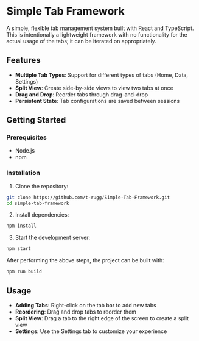 # Simple Tab Framework

A simple, flexible tab management system built with React and TypeScript. This is intentionally a lightweight framework with no functionality for the actual usage of the tabs; it can be iterated on appropriately.

## Features

- **Multiple Tab Types**: Support for different types of tabs (Home, Data, Settings)
- **Split View**: Create side-by-side views to view two tabs at once
- **Drag and Drop**: Reorder tabs through drag-and-drop
- **Persistent State**: Tab configurations are saved between sessions

## Getting Started

### Prerequisites

- Node.js
- npm

### Installation

1. Clone the repository:

```bash
git clone https://github.com/t-rugg/Simple-Tab-Framework.git
cd simple-tab-framework
```

2. Install dependencies:

```bash
npm install
```

3. Start the development server:

```bash
npm start
```

After performing the above steps, the project can be built with:

```bash
npm run build
```

## Usage

- **Adding Tabs**: Right-click on the tab bar to add new tabs
- **Reordering**: Drag and drop tabs to reorder them
- **Split View**: Drag a tab to the right edge of the screen to create a split view
- **Settings**: Use the Settings tab to customize your experience
